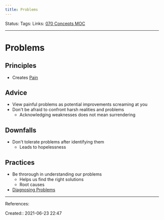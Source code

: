```yaml
---
title: Problems
---
```

Status:
Tags: 
Links: [070 Concepts MOC](out/070-concepts-moc.md)
___
# Problems
## Principles
- Creates [Pain](out/pain.md)
## Advice
- View painful problems as potential improvements screaming at you
- Don't be afraid to confront harsh realities and problems
	- Acknowledging weaknesses does not mean surrendering
## Downfalls
- Don't tolerate problems after identifying them
	- Leads to hopelessness
## Practices
- Be throrough in understanding our problems
	- Helps us find the right solutions
	- Root causes
- [Diagnosing Problems](out/diagnosing-problems.md)
___
References:

Created:: 2021-06-23 22:47